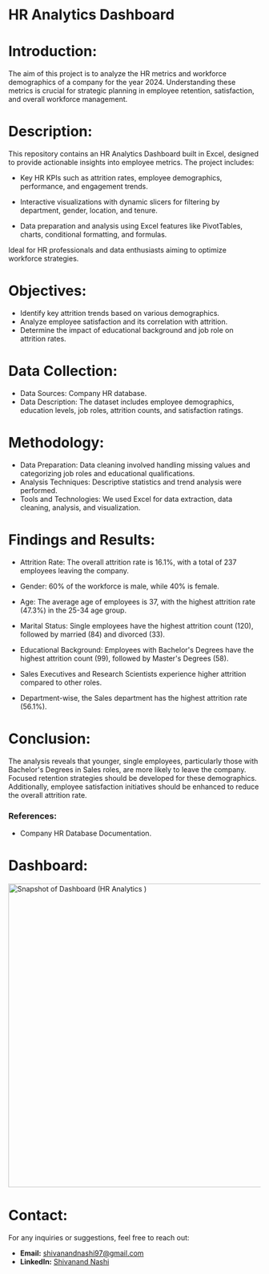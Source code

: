 # HR Analytics Dashboard

#  Introduction: 
The aim of this project is to analyze the HR metrics and workforce demographics of a company for the year 2024. Understanding these metrics is crucial for strategic planning in employee retention, satisfaction, and overall workforce management.

# Description:
This repository contains an HR Analytics Dashboard built in Excel, designed to provide actionable insights into employee metrics. The project includes:

* Key HR KPIs such as attrition rates, employee demographics, performance, and engagement trends.

* Interactive visualizations with dynamic slicers for filtering by department, gender, location, and tenure.

* Data preparation and analysis using Excel features like PivotTables, charts, conditional formatting, and formulas.

Ideal for HR professionals and data enthusiasts aiming to optimize workforce strategies.

# Objectives:

*	Identify key attrition trends based on various demographics.
*	Analyze employee satisfaction and its correlation with attrition.
*	Determine the impact of educational background and job role on attrition rates.

# Data Collection:

* Data Sources: Company HR database.
* Data Description: The dataset includes employee demographics, education levels, job roles, attrition counts, and satisfaction ratings.

# Methodology:

* Data Preparation: Data cleaning involved handling missing values and categorizing job roles and educational qualifications.
* Analysis Techniques: Descriptive statistics and trend analysis were performed.
* Tools and Technologies: We used Excel for data extraction, data cleaning, analysis, and visualization.

# Findings and Results:
*	Attrition Rate: The overall attrition rate is 16.1%, with a total of 237 employees leaving the company.

*	Gender: 60% of the workforce is male, while 40% is female.
*	Age: The average age of employees is 37, with the highest attrition rate (47.3%) in the 25-34 age group.
*	Marital Status: Single employees have the highest attrition count (120), followed by married (84) and divorced (33).
*	Educational Background: Employees with Bachelor's Degrees have the highest attrition count (99), followed by Master's Degrees (58).

*	Sales Executives and Research Scientists experience higher attrition compared to other roles.
*	Department-wise, the Sales department has the highest attrition rate (56.1%).



# Conclusion: 
The analysis reveals that younger, single employees, particularly those with Bachelor's Degrees in Sales roles, are more likely to leave the company. Focused retention strategies should be developed for these demographics. Additionally, employee satisfaction initiatives should be enhanced to reduce the overall attrition rate.
### References:
*	Company HR Database Documentation.

# Dashboard:

<img width="606" alt="Snapshot of Dashboard (HR Analytics )" src="https://github.com/user-attachments/assets/f3d23bf7-66d2-4517-b1da-ea9c3e8b7483" />

# Contact:

For any inquiries or suggestions, feel free to reach out:

- **Email:** [shivanandnashi97@gmail.com](mailto:shivanandnashi97@gmail.com)
- **LinkedIn:** [Shivanand Nashi](https://www.linkedin.com/in/shivanand-s-nashi-79579821a)

